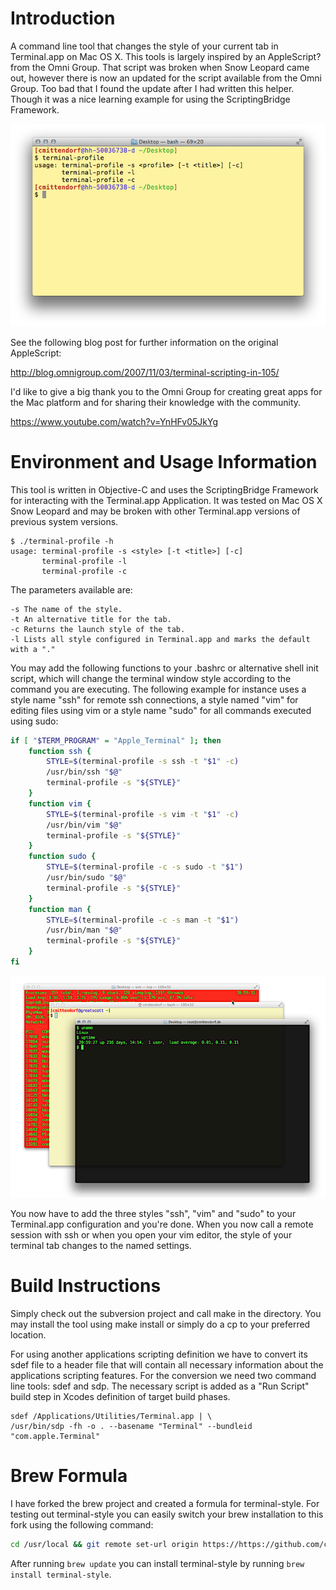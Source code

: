 Introduction
============

A command line tool that changes the style of your current tab in Terminal.app on Mac OS X. This tools is largely inspired by an AppleScript? from the Omni Group. That script was broken when Snow Leopard came out, however there is now an updated for the script available from the Omni Group. Too bad that I found the update after I had written this helper. Though it was a nice learning example for using the ScriptingBridge Framework.

![terminal-profile ScreenShot](TerminalScreenShot1.png "Terminal.app running terminal-profile")

See the following blog post for further information on the original AppleScript:

http://blog.omnigroup.com/2007/11/03/terminal-scripting-in-105/

I'd like to give a big thank you to the Omni Group for creating great apps for the Mac platform and for sharing their knowledge with the community.

https://www.youtube.com/watch?v=YnHFv05JkYg


Environment and Usage Information
=================================

This tool is written in Objective-C and uses the ScriptingBridge Framework for interacting with the Terminal.app Application. It was tested on Mac OS X Snow Leopard and may be broken with other Terminal.app versions of previous system versions.

    $ ./terminal-profile -h
    usage: terminal-profile -s <style> [-t <title>] [-c]
           terminal-profile -l
           terminal-profile -c

The parameters available are:

    -s The name of the style.
    -t An alternative title for the tab.
    -c Returns the launch style of the tab.
    -l Lists all style configured in Terminal.app and marks the default with a "."

You may add the following functions to your .bashrc or alternative shell init script, which will change the terminal window style according to the command you are executing. The following example for instance uses a style name "ssh" for remote ssh connections, a style named "vim" for editing files using vim or a style name "sudo" for all commands executed using sudo:

```bash
if [ "$TERM_PROGRAM" = "Apple_Terminal" ]; then
    function ssh {
        STYLE=$(terminal-profile -s ssh -t "$1" -c)
        /usr/bin/ssh "$@"
        terminal-profile -s "${STYLE}" 
    }
    function vim {
        STYLE=$(terminal-profile -s vim -t "$1" -c)
        /usr/bin/vim "$@"
        terminal-profile -s "${STYLE}"
    }
    function sudo {
        STYLE=$(terminal-profile -c -s sudo -t "$1")
        /usr/bin/sudo "$@"
        terminal-profile -s "${STYLE}" 
    }
    function man {
        STYLE=$(terminal-profile -c -s man -t "$1")
        /usr/bin/man "$@"
        terminal-profile -s "${STYLE}" 
    }
fi
```

![terminal-profile ScreenShot](TerminalScreenShot2.png "Terminal.app using different styles for different tasks")

You now have to add the three styles "ssh", "vim" and "sudo" to your Terminal.app configuration and you're done. When you now call a remote session with ssh or when you open your vim editor, the style of your terminal tab changes to the named settings.

Build Instructions
==================

Simply check out the subversion project and call make in the directory. You may install the tool using make install or simply do a cp to your preferred location.

For using another applications scripting definition we have to convert its sdef file to a header file that will contain all necessary information about the applications scripting features. For the conversion we need two command line tools: sdef and sdp. The necessary script is added as a "Run Script" build step in Xcodes definition of target build phases.

    sdef /Applications/Utilities/Terminal.app | \
    /usr/bin/sdp -fh -o . --basename "Terminal" --bundleid "com.apple.Terminal"

Brew Formula
============

I have forked the brew project and created a formula for terminal-style. For testing out terminal-style you can easily switch your brew installation to this fork using the following command:

```bash
cd /usr/local && git remote set-url origin https://https://github.com/cmittendorf/homebrew.git
```

After running ```brew update``` you can install terminal-style by running ```brew install terminal-style```.

